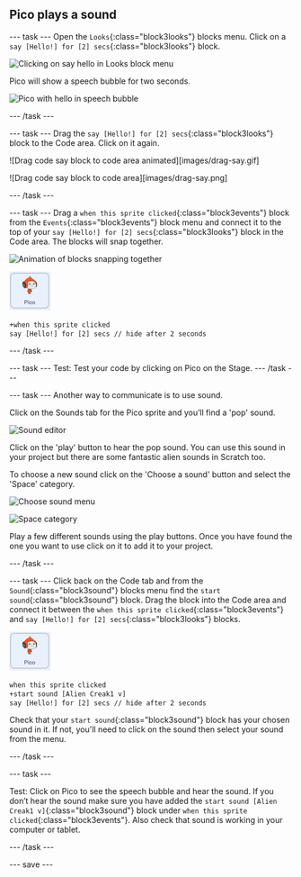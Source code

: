 ## Pico plays a sound

--- task ---
Open the `Looks`{:class="block3looks"} blocks menu. Click on a `say [Hello!] for [2] secs`{:class="block3looks"} block.

![Clicking on say hello in Looks block menu](images/say-hello.png)

Pico will show a speech bubble for two seconds. 

![Pico with hello in speech bubble](images/say-hello-stage.png)

--- /task ---

--- task ---
Drag the  `say [Hello!] for [2] secs`{:class="block3looks"} block to the Code area. Click on it again. 

![Drag code say block to code area animated][images/drag-say.gif] 

![Drag code say block to code area][images/drag-say.png] 

--- /task ---

--- task ---
Drag a `when this sprite clicked`{:class="block3events"} block from the `Events`{:class="block3events"} block menu and connect it to the top of your `say [Hello!] for [2] secs`{:class="block3looks"} block in the Code area. The blocks will snap together.

![Animation of blocks snapping together](images/snap-together.png)

![image of Pico sprite](images/pico-sprite.png)

```blocks3
+when this sprite clicked
say [Hello!] for [2] secs // hide after 2 seconds
```

--- /task ---

--- task ---
Test: Test your code by clicking on Pico on the Stage. 
--- /task ---

--- task ---
Another way to communicate is to use sound.

Click on the Sounds tab for the Pico sprite and you’ll find a 'pop' sound. 

![Sound editor](images/sound-editor.png)

Click on the 'play' button to hear the pop sound. You can use this sound in your project but there are some fantastic alien sounds in Scratch too. 

To choose a new sound click on the 'Choose a sound' button and select the 'Space' category. 

![Choose sound menu](images/choose-sound.png)

![Space category](images/space-category.png)

Play a few different sounds using  the play buttons. Once you have found the one you want to use click on it to add it to your project. 

--- /task ---

--- task ---
Click back on the Code tab and from the `Sound`{:class="block3sound"} blocks menu find the `start sound`{:class="block3sound"} block. Drag the block into the Code area and connect it between the `when this sprite clicked`{:class="block3events"} and `say [Hello!] for [2] secs`{:class="block3looks"} blocks. 

![image of Pico sprite](images/pico-sprite.png)

```blocks3
when this sprite clicked
+start sound [Alien Creak1 v]
say [Hello!] for [2] secs // hide after 2 seconds
```

Check that your `start sound`{:class="block3sound"} block has your chosen sound in it. If not, you'll need to click on the sound then select your sound from the menu.

--- /task ---

--- task ---

Test: Click on Pico to see the speech bubble and hear the sound. If you don’t hear the sound make sure you have added the `start sound [Alien Creak1 v]`{:class="block3sound"} block under `when this sprite clicked`{:class="block3events"}. Also check that sound is working in your computer or tablet. 

--- /task ---

--- save ---
